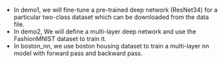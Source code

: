 * In demo1, we will fine-tune a pre-trained deep network (ResNet34) for a particular two-class dataset which can be downloaded from the data file.
* In demo2, We will define a multi-layer deep network and use the FashionMNIST dataset to train it.
* In boston_nn, we use boston housing dataset to train a multi-layer nn model with forward pass and backward pass.
